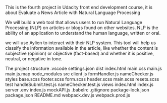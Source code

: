 This is the fourth project in Udacity front end development course, it is about Evaluate a News Article with Natural Language Processing

We will build a web tool that allows users to run Natural Language Processing (NLP) on articles or blogs found on other websites. NLP is the ability of an application to understand the human language, written or oral.

we will use Aylien to interact with their NLP system. This tool will help us classify the information available in the article, like whether the content is subjective (opinion) or objective (fact-based) and whether it is positive, neutral, or negative in tone.

The project structure
.vscode
   settings.json
dist
    index.html
    main.css
    main.js
    main.js.map
node_modules
src
    client
      js
         formHandler.js
         nameChecker.js
      styles
         base.scss
         footer.scss
         form.scss
         header.scss
         main.scss
         resets.scss
      test
         handleSubmit.test.js 
         nameChecker.test.js
      views
       index.html 
      index.js   
    server
      .env
      index.js
      mockAPI.js
.babelrc
.gitignore
package-lock.json
package.json
README.md
webpack.dev.js
webpack.prod.js 